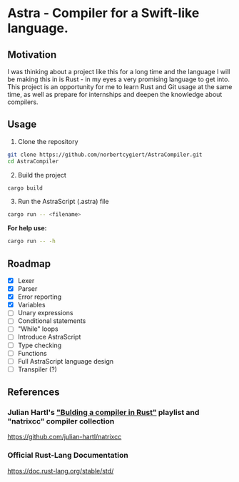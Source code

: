 # Astra - Compiler for a Swift-like language.<br>

## Motivation
I was thinking about a project like this for a long time and the language I will be making this in is Rust - in my eyes a very promising language to get into. <br>
This project is an opportunity for me to learn Rust and Git usage at the same time, as well as prepare for internships and deepen the knowledge about compilers.

## Usage 
1. Clone the repository <br>
```bash
git clone https://github.com/norbertcygiert/AstraCompiler.git
cd AstraCompiler
```
2. Build the project <br>
```bash
cargo build
```
3. Run the AstraScript (.astra) file <br>
```bash
cargo run -- <filename>
```
<b>For help use:</b> 
```bash
cargo run -- -h 
```

## Roadmap 
- [x] Lexer<br>
- [x] Parser<br>
- [x] Error reporting<br>
- [x] Variables<br>
- [ ] Unary expressions<br>
- [ ] Conditional statements<br> 
- [ ] "While" loops<br>
- [ ] Introduce AstraScript<br>
- [ ] Type checking<br>
- [ ] Functions<br>
- [ ] Full AstraScript language design<br>
- [ ] Transpiler (?) <br>

## References
### Julian Hartl's ["Bulding a compiler in Rust"](https://www.youtube.com/playlist?list=PLI1h1vRqlHLNZAa2BEM9uZ2GEvUNYDasO) playlist and "natrixcc" compiler collection
https://github.com/julian-hartl/natrixcc
### Official Rust-Lang Documentation
https://doc.rust-lang.org/stable/std/
